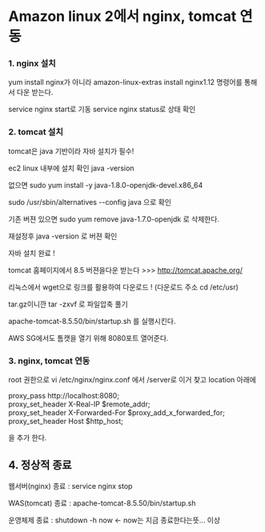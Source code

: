# Amazon linux 2에서 nginx, tomcat 연동

### 1. nginx 설치

yum install nginx가 아니라 
amazon-linux-extras install nginx1.12 명령어를 통해서 다운 받는다.

service nginx start로 기동
service nginx status로 상태 확인

### 2. tomcat 설치

tomcat은 java 기반이라 자바 설치가 필수! 

ec2 linux 내부에 설치 확인 java -version

없으면 sudo yum install -y java-1.8.0-openjdk-devel.x86_64

sudo /usr/sbin/alternatives --config java 으로 확인

기존 버젼 있으면 sudo yum remove java-1.7.0-openjdk 로 삭제한다.

재설정후 java -version 로 버젼 확인

자바 설치 완료 !

tomcat 홈페이지에서 8.5 버젼을다운 받는다 >>> http://tomcat.apache.org/

리눅스에서 wget으로 링크를 활용하여 다운로드 ! (다운로드 주소 cd /etc/usr)

tar.gz이니깐 tar -zxvf 로 파일압축 풀기

apache-tomcat-8.5.50/bin/startup.sh 를 실행시킨다.

AWS SG에서도 톰캣을 열기 위해 8080포트 열어준다.

### 3. nginx, tomcat 연동

root 권한으로 vi /etc/nginx/nginx.conf
에서 /server로 이거 찾고 location 아래에

proxy_pass http://localhost:8080;  
proxy_set_header X-Real-IP $remote_addr;  
proxy_set_header X-Forwarded-For $proxy_add_x_forwarded_for;  
proxy_set_header Host $http_host;  

을 추가 한다.  

## 4. 정상적 종료

웹서버(nginx) 종료 : service nginx stop

WAS(tomcat) 종료 : apache-tomcat-8.5.50/bin/startup.sh

운영체제 종료 : shutdown -h now   <- now는 지금 종료한다는뜻... 이상

